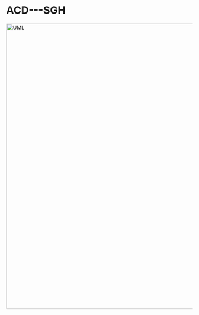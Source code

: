 # ACD---SGH

<img width="770" alt="UML" src="https://github.com/ArianaSarango/ACD---SGH/assets/166524037/874c33e3-27e3-4230-b644-008882216a1b">
